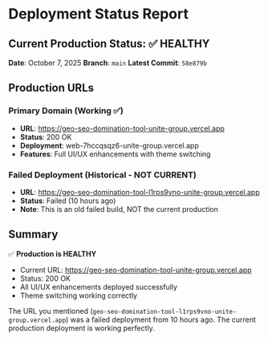 # Deployment Status Report

## Current Production Status: ✅ HEALTHY

**Date**: October 7, 2025
**Branch**: `main`
**Latest Commit**: `58e879b`

## Production URLs

### Primary Domain (Working ✅)
- **URL**: https://geo-seo-domination-tool-unite-group.vercel.app
- **Status**: 200 OK
- **Deployment**: web-7hccqsqz6-unite-group.vercel.app
- **Features**: Full UI/UX enhancements with theme switching

### Failed Deployment (Historical - NOT CURRENT)
- **URL**: https://geo-seo-domination-tool-l1rps9vno-unite-group.vercel.app
- **Status**: Failed (10 hours ago)
- **Note**: This is an old failed build, NOT the current production

## Summary

✅ **Production is HEALTHY**
- Current URL: https://geo-seo-domination-tool-unite-group.vercel.app
- Status: 200 OK
- All UI/UX enhancements deployed successfully
- Theme switching working correctly

The URL you mentioned (`geo-seo-domination-tool-l1rps9vno-unite-group.vercel.app`) was a failed deployment from 10 hours ago. The current production deployment is working perfectly.
